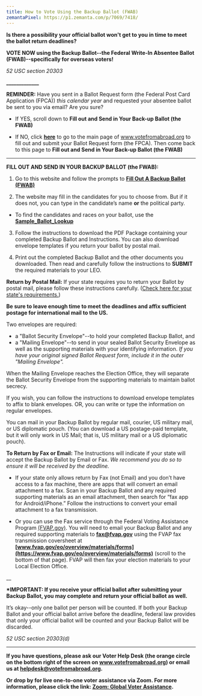 ```yaml
---
title: How to Vote Using the Backup Ballot (FWAB)
zemantaPixel: https://p1.zemanta.com/p/7069/7418/
---
```

**Is there a possibility your official ballot won't get to you in time to meet the ballot return deadlines?**

**VOTE NOW using the Backup Ballot--the Federal Write-In Absentee Ballot (FWAB)--specifically for overseas voters!**

*52 USC section 20303*

**\_\_\_\_\_\_\_\_\_\_\_\__**

**REMINDER:** Have you sent in a Ballot Request form (the Federal Post Card Application (FPCA)) _this calendar year_ and requested your absentee ballot be sent to you via email? Are you sure?

- If YES, scroll down to **Fill out and Send in Your Back-up Ballot (the FWAB)**

- If NO, click **[here](https://www.votefromabroad.org)** to go to the main page of www.votefromabroad.org to fill out and submit your Ballot Request form (the FPCA). Then come back to this page to **Fill out and Send in Your Back-up Ballot (the FWAB)**

- - -

**FILL OUT AND SEND IN YOUR BACKUP BALLOT (the FWAB):** 

1. Go to this website and follow the prompts to **[Fill Out A Backup Ballot (FWAB)](https://www.fvap.gov/fwab-privacy-notice)**

2. The website may fill in the candidates for you to choose from. But if it does not, you can type in the candidate’s name **or** the political party.

* To find the candidates and races on your ballot, use the  **[Sample_Ballot_Lookup](https://ballotpedia.org/Sample_Ballot_Lookup)**

3. Follow the instructions to download the PDF Package containing your completed Backup Ballot and Instructions. You can also download envelope templates if you return your ballot by postal mail.

4. Print out the completed Backup Ballot and the other documents you downloaded. Then read and carefully follow the instructions to **SUBMIT** the required materials to your LEO. 

**Return by Postal Mail:** If your state requires you to return your Ballot by postal mail, please follow these instructions carefully. ([Check here for your state's requirements.](https://www.votefromabroad.org/states))

**Be sure to leave enough time to meet the deadlines and affix sufficient postage for international mail to the US.** 

Two envelopes are required: 

* a "Ballot Security Envelope"--to hold your completed Backup Ballot, and 
* a "Mailing Envelope"--to send in your sealed Ballot Security Envelope as well as the supporting materials with your identifying information. *If you have your original signed Ballot Request form, include it in the outer "Mailing Envelope".* 

When the Mailing Envelope reaches the Election Office, they will separate the Ballot Security Envelope from the supporting materials to maintain ballot secrecy.

If you wish, you can follow the instructions to download envelope templates to affix to blank envelopes. OR, you can write or type the information on regular envelopes. 

You can mail in your Backup Ballot by regular mail, courier, US military mail, or US diplomatic pouch. (You can download a US postage-paid template, but it will only work in US Mail; that is, US military mail or a US diplomatic pouch). 


**To Return by Fax or Email:** The Instructions will indicate if your state will accept the Backup Ballot by Email or Fax. *We recommend you do so to ensure it will be received by the deadline.*

* If your state only allows return by Fax (not Email) and you don’t have access to a fax machine, there are apps that will convert an email attachment to a fax. Scan in your Backup Ballot and any required supporting materials as an email attachment, then search for “fax app for Android/iPhone.” Follow the instructions to convert your email attachment to a fax transmission.

* Or you can use the Fax service through the Federal Voting Assistance Program [(FVAP.gov)](https://www.fvap.gov). You will need to email your Backup Ballot and any required supporting materials to **fax@fvap.gov** using the FVAP fax transmission coversheet at **[www.fvap.gov/eo/overview/materials/forms](https://www.fvap.gov/eo/overview/materials/forms)** (scroll to the bottom of that page). FVAP will then fax your election materials to your Local Election Office.

__

**\*IMPORTANT: If you receive your official ballot after submitting your Backup Ballot, you may complete and return your official ballot as well.** 

It’s okay--only one ballot per person will be counted. If both your Backup Ballot and your official ballot arrive before the deadline, federal law provides that only your official ballot will be counted and your Backup Ballot will be discarded.

*52 USC section 20303(d)*

___
**If you have questions, please ask our Voter Help Desk (the orange circle on the bottom right of the screen on www.votefromabroad.org) or email us at [helpdesk@votefromabroad.org](helpdesk@votefromabroad.org).**

**Or drop by for live one-to-one voter assistance via Zoom. For more information, please click the link: [Zoom: Global Voter Assistance](https://qrco.de/bbh0zg).**
